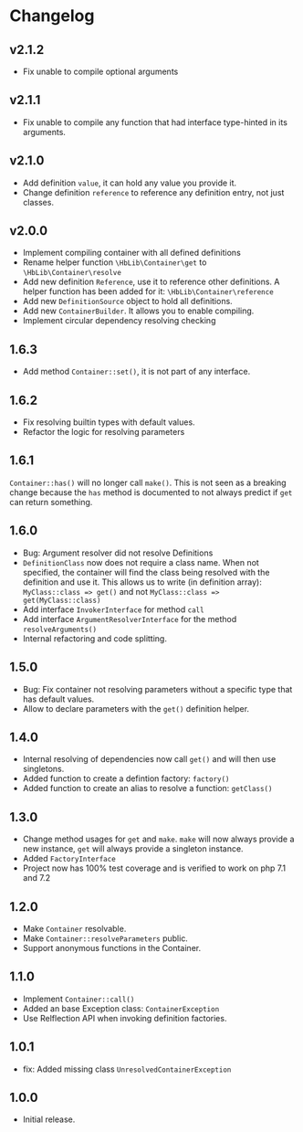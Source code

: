 # Changelog

## v2.1.2

* Fix unable to compile optional arguments

## v2.1.1

* Fix unable to compile any function that had interface type-hinted in its arguments.

## v2.1.0

* Add definition `value`, it can hold any value you provide it.
* Change definition `reference` to reference any definition entry, not just classes.

## v2.0.0

* Implement compiling container with all defined definitions
* Rename helper function `\HbLib\Container\get` to `\HbLib\Container\resolve`
* Add new definition `Reference`, use it to reference other definitions. A helper function has been added for it: `\HbLib\Container\reference`
* Add new `DefinitionSource` object to hold all definitions.
* Add new `ContainerBuilder`. It allows you to enable compiling.
* Implement circular dependency resolving checking

## 1.6.3

* Add method `Container::set()`, it is not part of any interface.

## 1.6.2

* Fix resolving builtin types with default values.
* Refactor the logic for resolving parameters

## 1.6.1

`Container::has()` will no longer call `make()`. This is not seen as a breaking change because the `has` method is documented to not always predict if `get` can return something.

## 1.6.0

* Bug: Argument resolver did not resolve Definitions
* `DefinitionClass` now does not require a class name. When not specified, the container will find the class being resolved with the definition and use it. This allows us to write (in definition array): `MyClass::class => get()` and not `MyClass::class => get(MyClass::class)`
* Add interface `InvokerInterface` for method `call` 
* Add interface `ArgumentResolverInterface` for the method `resolveArguments()`
* Internal refactoring and code splitting.

## 1.5.0

* Bug: Fix container not resolving parameters without a specific type that has default values.
* Allow to declare parameters with the `get()` definition helper.

## 1.4.0

* Internal resolving of dependencies now call `get()` and will then use singletons.
* Added function to create a defintion factory: `factory()`
* Added function to create an alias to resolve a function: `getClass()`

## 1.3.0

* Change method usages for `get` and `make`. `make` will now always provide a new instance, `get` will always provide a singleton instance.
* Added `FactoryInterface`
* Project now has 100% test coverage and is verified to work on php 7.1 and 7.2

## 1.2.0

* Make `Container` resolvable.
* Make `Container::resolveParameters` public.
* Support anonymous functions in the Container.

## 1.1.0

* Implement `Container::call()`
* Added an base Exception class: `ContainerException`
* Use Relflection API when invoking definition factories.

## 1.0.1

* fix: Added missing class `UnresolvedContainerException`

## 1.0.0

* Initial release.
